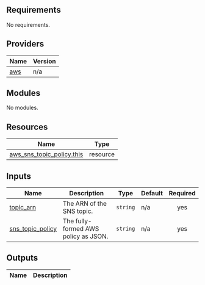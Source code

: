 ## Requirements

No requirements.

## Providers

| Name | Version |
|------|---------|
| <a name="provider_aws"></a> [aws](#provider\_aws) | n/a |

## Modules

No modules.

## Resources

| Name | Type |
|------|------|
| [aws_sns_topic_policy.this](https://registry.terraform.io/providers/hashicorp/aws/latest/docs/resources/sns_topic_policy) | resource |

## Inputs

| Name | Description | Type | Default | Required |
|------|-------------|------|---------|:--------:|
| <a name="input_topic_arn"></a> [topic\_arn](#input\_topic\_arn) | The ARN of the SNS topic. | `string` | n/a | yes |
| <a name="input_sns_topic_policy"></a> [sns\_topic\_policy](#input\_sns\_topic\_policy) | The fully-formed AWS policy as JSON. | `string` | n/a | yes |


## Outputs

| Name | Description |
|------|-------------|
